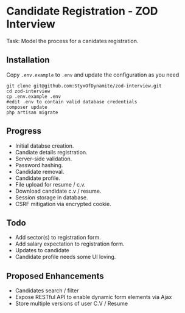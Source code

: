 # Candidate Registration - ZOD Interview

Task: Model the process for a canidates registration.

## Installation

Copy `.env.example` to `.env` and update the configuration as you need

```
git clone git@github.com:StyxOfDynamite/zod-interview.git
cd zod-interview
cp .env.example .env
#edit .env to contain valid database credentials
composer update
php artisan migrate

```

## Progress

* Initial databse creation.
* Candiate details registration.
* Server-side validation.
* Password hashing.
* Candidate removal.
* Candidate profile.
* File upload for resume / c.v.
* Download candidate c.v / resume.
* Session storage in database.
* CSRF mitigation via encrypted cookie.

## Todo
* Add sector(s) to registration form.
* Add salary expectation to registration form.
* Updates to candidate
* Candidate profile needs some UI loving.

## Proposed Enhancements
* Candidates search / filter
* Expose RESTful API to enable dynamic form elements via Ajax
* Store multiple versions of user C.V / Resume